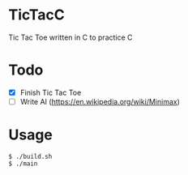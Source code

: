 # TicTacC
Tic Tac Toe written in C to practice C

# Todo
- [x] Finish Tic Tac Toe
- [ ] Write AI (https://en.wikipedia.org/wiki/Minimax)

# Usage
```
$ ./build.sh
$ ./main
```
